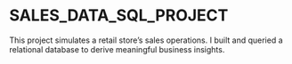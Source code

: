 # SALES_DATA_SQL_PROJECT
This project simulates a retail store’s sales operations. I built and queried a relational database to derive meaningful business insights.

